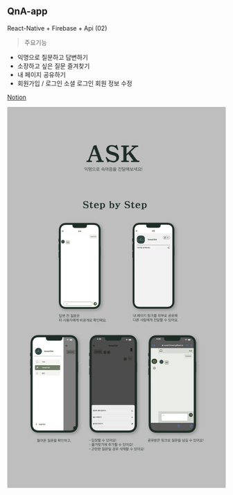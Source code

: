 ## QnA-app
React-Native + Firebase + Api (02)

> 주요기능

+ 익명으로 질문하고 답변하기
+ 소장하고 싶은 질문 즐겨찾기
+ 내 페이지 공유하기 
+ 회원가입 / 로그인
  소셜 로그인
  회원 정보 수정

[Notion](https://puffy-poinsettia-b48.notion.site/React-Native-wood-forest-ask-36b77ba956904b11a88e552ee3577801?pvs=4)

![REDME_Ask](https://github.com/wxxd-fxrest/QnA-app/blob/master/REDME_Ask.png)
